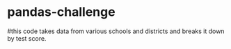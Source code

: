 # pandas-challenge
#this code takes data from various schools and districts and breaks it down by test score.
